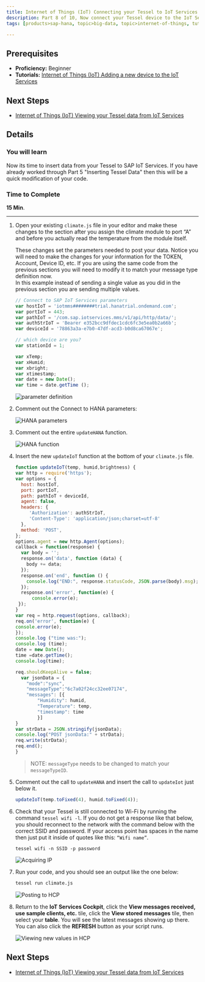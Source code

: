 ```yaml
---
title: Internet of Things (IoT) Connecting your Tessel to IoT Services
description: Part 8 of 10, Now connect your Tessel device to the IoT Services for sending data
tags: [products>sap-hana, topic>big-data, topic>internet-of-things, tutorial>beginner ]

---
```


## Prerequisites  
 - **Proficiency:** Beginner
 - **Tutorials:** [Internet of Things (IoT) Adding a new device to the IoT Services](http://go.sap.com/developer/tutorials/iot-part7-add-device.html)

## Next Steps
 - [Internet of Things (IoT) Viewing your Tessel data from IoT Services](http://go.sap.com/developer/tutorials/iot-part9-hcp-services-viewdata.html)


## Details
### You will learn  
Now its time to insert data from your Tessel to SAP IoT Services. If you have already worked through Part 5 "Inserting Tessel Data" then this will be a quick modification of your code.  


### Time to Complete
**15 Min**.

---

1. Open your existing `climate.js` file in your editor and make these changes to the section after you assign the climate module to port “A” and before you actually read the temperature from the module itself.

    These changes set the parameters needed to post your data. Notice you will need to make the changes for your information for the TOKEN, Account, Device ID, etc.
    If you are using the same code from the previous sections you will need to modify it to match your message type definition now.  
    In this example instead of sending a single value as you did in the previous section you are sending multiple values.

    ```javascript
    // Connect to SAP IoT Services parameters
    var hostIoT = 'iotmms########trial.hanatrial.ondemand.com';
    var portIoT = 443;
    var pathIoT = '/com.sap.iotservices.mms/v1/api/http/data/';
    var authStrIoT = 'Bearer e352bcc9dfdec1cdc6fc3e5ea0b2a66b';
    var deviceId = '78863a3a-e7b0-47df-acd3-b0d8ca67067e';

    // which device are you?
    var stationId = 1;

    var xTemp;
    var xHumid;
    var xbright;
    var xtimestamp;
    var date = new Date();
    var time = date.getTime ();
    ```

    ![parameter definition](https://raw.githubusercontent.com/SAPDocuments/Tutorials/master/tutorials/iot-part8-hcp-services-tessel/p8_1.png)

2. Comment out the Connect to HANA parameters:

    ![HANA parameters](https://raw.githubusercontent.com/SAPDocuments/Tutorials/master/tutorials/iot-part8-hcp-services-tessel/p8_2.png)

3. Comment out the entire `updateHANA` function.

    ![HANA function](https://raw.githubusercontent.com/SAPDocuments/Tutorials/master/tutorials/iot-part8-hcp-services-tessel/p8_3.png)

4. Insert the new `updateIoT` function at the bottom of your `climate.js` file.


    ```javascript
    function updateIoT(temp, humid,brightness) {
    var http = require('https');
    var options = {
      host: hostIoT,
      port: portIoT,
      path: pathIoT + deviceId,
      agent: false,
      headers: {
         'Authorization': authStrIoT,
         'Content-Type': 'application/json;charset=utf-8'
      },
      method: 'POST',     
    };
    options.agent = new http.Agent(options);
    callback = function(response) {
      var body = '';
      response.on('data', function (data) {
        body += data;
      });
      response.on('end', function () {
        console.log("END:", response.statusCode, JSON.parse(body).msg);
      });
      response.on('error', function(e) {
          console.error(e);
     });    
    }
    var req = http.request(options, callback);
    req.on('error', function(e) {
    console.error(e);
    });
    console.log ("time was:");
    console.log (time);
    date = new Date();
    time =date.getTime();
    console.log(time);

    req.shouldKeepAlive = false;
      var jsonData = {
        "mode":"sync",
        "messageType":"6c7a02f24cc32ee07174",
        "messages": [{
            "Humidity": humid,
            "Temperature": temp,
            "timestamp": time
            }]
    }
    var strData = JSON.stringify(jsonData);
    console.log("POST jsonData:" + strData);
    req.write(strData);
    req.end();
    }
    ```

    >NOTE: `messageType` needs to be changed to match your `messageTypeID`.


5. Comment out the call to `updateHANA` and insert the call to `updateIot` just below it.

    ```javascript
    updateIoT(temp.toFixed(4), humid.toFixed(4));
    ```

6. Check that your Tessel is still connected to Wi-Fi by running the command `tessel wifi -l`. If you do not get a response like that below, you should reconnect to the network with the command below with the correct SSID and password. If your access point has spaces in the name then just put it inside of quotes like this: `“Wifi name”`.

    `tessel wifi -n SSID -p password`

    ![Acquiring IP](https://raw.githubusercontent.com/SAPDocuments/Tutorials/master/tutorials/iot-part8-hcp-services-tessel/p8_6.png)

7. Run your code, and you should see an output like the one below:

    ```bash
    tessel run climate.js
    ```

    ![Posting to HCP](https://raw.githubusercontent.com/SAPDocuments/Tutorials/master/tutorials/iot-part8-hcp-services-tessel/p8_7.png)


8. Return to the **IoT Services Cockpit**, click the **View messages received, use sample clients, etc.** tile, click the **View stored messages** tile, then select your **table**. You will see the latest messages showing up there. You can also click the **REFRESH** button as your script runs.

    ![Viewing new values in HCP](https://raw.githubusercontent.com/SAPDocuments/Tutorials/master/tutorials/iot-part8-hcp-services-tessel/p8_8.png)

## Next Steps
  - [Internet of Things (IoT) Viewing your Tessel data from IoT Services](http://go.sap.com/developer/tutorials/iot-part9-hcp-services-viewdata.html)
